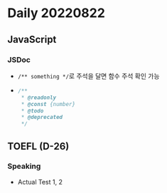 Daily 20220822
===

## JavaScript
### JSDoc
- `/** something */`로 주석을 달면 함수 주석 확인 가능
- ```js
  /**
   * @readonly
   * @const {number}
   * @todo
   * @deprecated
   */
  ```

## TOEFL (D-26)
### Speaking
- Actual Test 1, 2